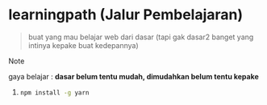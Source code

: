 # learningpath (Jalur Pembelajaran)
> buat yang mau belajar web dari dasar (tapi gak dasar2 banget yang intinya kepake buat kedepannya)

> [!NOTE]
> gaya belajar : **dasar belum tentu mudah, dimudahkan belum tentu kepake**

1.
    ```bash
    npm install -g yarn
    ```
